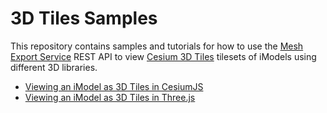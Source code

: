 # 3D Tiles Samples

This repository contains samples and tutorials for how to use the [Mesh Export Service](https://developer.bentley.com/apis/mesh-export/) REST API to view [Cesium 3D Tiles](https://github.com/CesiumGS/3d-tiles) tilesets of iModels using different 3D libraries.

- [Viewing an iModel as 3D Tiles in CesiumJS](cesium-viewer-sample/README.md)
- [Viewing an iModel as 3D Tiles in Three.js](threejs-3d-tiles-sample/README.md)
